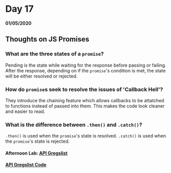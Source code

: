 # Day 17
__01/05/2020__

## Thoughts on JS Promises

### What are the three states of a `promise`?
Pending is the state while waiting for the response before passing or failing.  After the response, depending on if the `promise`'s condition is met, the state will be either resolved or rejected.

### How do `promise`s seek to resolve the issues of 'Callback Hell'?
They introduce the chaining feature which allows callbacks to be attatched to functions instead of passed into them. This makes the code look cleaner and easier to read.

### What is the difference between `.then()` and `.catch()`?
`.then()` is used when the `promise`'s state is resolved. `.catch()` is used when the `promise`'s state is rejected.


#### Afternoon Lab: [API Gregslist](https://trevor-r-allen.github.io/winter2020-api-gregslist/)
####                [API Gregslist Code](https://github.com/trevor-r-allen/winter2020-api-gregslist)
